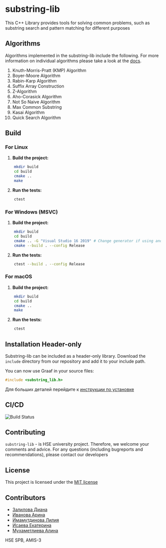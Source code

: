 # substring-lib
This C++ Library provides tools for solving common problems, 
such as substring search and pattern matching for different 
purposes


## Algorithms

Algorithms implemented in the substring-lib include the following. For more information on individual algorithms please take a look at the [docs](docs/Algo-description.pdf).
1. Knuth-Morris-Pratt (KMP) Algorithm
2. Boyer-Moore Algorithm
3. Rabin-Karp Algorithm
4. Suffix Array Construction
5. Z-Algorithm
6. Aho-Corasick Algorithm
7. Not So Naive Algorithm
8. Max Common Substring
9. Kasai Algorithm
10. Quick Search Algorithm

## Build

### For Linux 

1. **Build the project:**
```sh
    mkdir build
    cd build
    cmake ..
    make
```

2. **Run the tests:**
```sh
    ctest
```

### For Windows (MSVC)

1. **Build the project:**
```sh
    mkdir build
    cd build
    cmake .. -G "Visual Studio 16 2019" # Change generator if using another version of Visual Studio
    cmake --build . --config Release
```

2. **Run the tests:**
```sh
    ctest --build . --config Release
```

### For macOS

1. **Build the project:**
```sh
    mkdir build
    cd build
    cmake ..
    make
```


2. **Run the tests:**
```sh
    ctest
```

## Installation Header-only
Substring-lib can be included as a header-only library.
Download the `include` directory from our repository and add it to your include path. 

You can now use Graaf in your source files:
```c++
#include <substring_lib.h>
```

Для больших деталей перейдите к [инструкции по установке](include/README.md)

## CI/CD
![Build Status](https://github.com/lilyreber/substring-lib/actions/workflows/cmake-single-platform.yml/badge.svg)

## Contributing

```substring-lib``` - is HSE university project.
Therefore, we welcome your comments and advice. For any questions (including bugreports and recommendations), please contact our developers

## License

This project is licensed under the [MIT license](LICENSE)

## Contributors

* [Залилова Диана](https://www.github.com/mediana105)
* [Иванова Арина](https://www.github.com/Arishkamu)
* [Имамутдинова Лилия](https://www.github.com/lilyreber)
* [Исаева Екатерина](https://www.github.com/karambo3a)
* [Мухаметлиева Алина](https://www.github.com/Alina-Muha)

HSE SPB, AMIS-3
